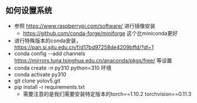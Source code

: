 ## 如何设置系统
- 参照 https://www.raspberrypi.com/software/  进行镜像安装
    - https://github.com/conda-forge/miniforge 这个比miniconda更好
- 进行特殊版本的conda安装，https://pan.si.sjtu.edu.cn/f/d17bd97258de4209bffd/?dl=1
- conda config --add channels https://mirrors.tuna.tsinghua.edu.cn/anaconda/pkgs/free/ 等设置
- conda create -n py310 python=310 环境
- conda activate py310
- git clone yolov5.git
- pip install -r requirements.txt
    - 需要注意的是我们需要安装特定版本的torch==1.10.2 torchvision==0.11.3
